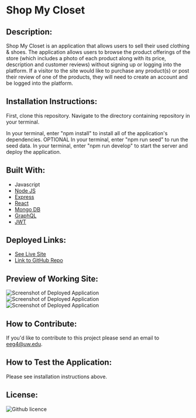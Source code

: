 # Shop My Closet

## Description:
Shop My Closet is an application that allows users to sell their used clothing & shoes. 
The application allows users to browse the product offerings of the store (which includes a photo of each product along with its price, description and customer reviews) without signing up or logging into the platform. If a visitor to the site would like to purchase any product(s) or post their review of one of the products, they will need to create an account and be logged into the platform.

## Installation Instructions:
First, clone this repository. Navigate to the directory containing repository in your terminal.

In your terminal, enter "npm install" to install all of the application's dependencies.
OPTIONAL In your terminal, enter "npm run seed" to run the seed data.
In your terminal, enter "npm run develop" to start the server and deploy the application.

## Built With:
* Javascript
* [Node JS](https://nodejs.org/en/)
* [Express](https://www.npmjs.com/package/express)
* [React](https://www.npmjs.com/package/react)
* [Mongo DB](https://www.npmjs.com/package/mongodb)
* [GraphQL](https://graphql.org/)
* [JWT](https://www.npmjs.com/package/jsonwebtoken)


## Deployed Links:
* [See Live Site](https://shop-my-closet.herokuapp.com/)
* [Link to GitHub Repo](https://github.com/egraham96/ShopMyCloset)

## Preview of Working Site:
![Screenshot of Deployed Application](./public/images/ScreenshotofDeployedApplication.PNG)
![Screenshot of Deployed Application](./public/images/ScreenshotofDeployedApplication2.PNG)
![Screenshot of Deployed Application](./public/images/ScreenshotofDeployedApplication3.PNG)

## How to Contribute:
If you'd like to contribute to this project please send an email to eeg4@uw.edu.

## How to Test the Application:
Please see installation instructions above. 

## License:

![Github licence](http://img.shields.io/badge/license-MIT-blue.svg)

